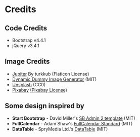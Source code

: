 # Credits

## Code Credits

- Bootstrap v4.4.1
- jQuery v3.4.1

## Image Credits

- [Jupiter](https://www.flaticon.com/authors/turkkub) By turkkub (Flaticon License)
- [Dynamic Dummy Image Generator](https://dummyimage.com/) (MIT)
- [Unsplash](https://unsplash.com/) (CC0)
- [Pixabay](https://pixabay.com/) [(Pixabay License)](https://pixabay.com/service/license/)

## Some design inspired by

- **Start Bootstrap** - David Miller's [SB Admin 2 template](https://startbootstrap.com/themes/sb-admin-2/) (MIT)
- **FullCalendar** - Adam Shaw's [FullCalendar Standard](https://fullcalendar.io/) (MIT)
- **DataTable** - SpryMedia Ltd.'s [DataTable](https://datatables.net/) (MIT)
